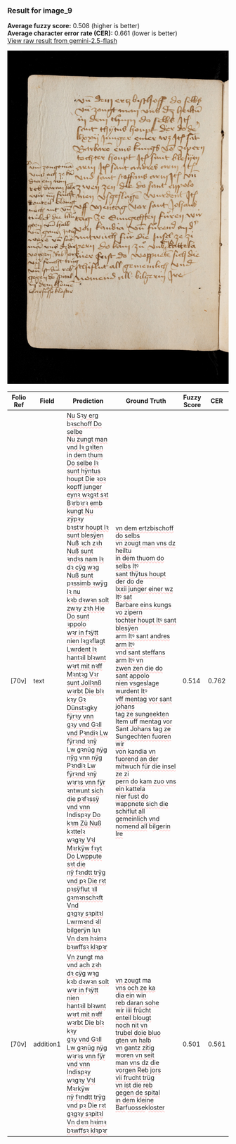 ### Result for image_9
**Average fuzzy score:** 0.508 (higher is better)<br>**Average character error rate (CER):** 0.661 (lower is better)<br>[View raw result from gemini-2.5-flash](https://github.com/RISE-UNIBAS/humanities_data_benchmark/blob/main/results/2025-10-24/T0271/request_T0271_image_9.json)

<img src="https://github.com/RISE-UNIBAS/humanities_data_benchmark/blob/main/benchmarks/medieval_manuscripts/images/image_9.jpg?raw=true" alt="image_9" width="800px">

<style>
.diff { text-decoration: underline; text-decoration-color: #ffcccc; text-decoration-style: wavy; }
</style>

| Folio Ref | Field | Prediction | Ground Truth | Fuzzy Score | CER |
|-----------|-------|------------|--------------|-------------|-----|
| [70v] | text | <span class="diff">Nu</span> S<span class="diff">ꝛy erg</span> b<span class="diff">ꝛschoff Do selbe<br>Nu zungt man vnd Iꝛ gꝛlten<br>in dem thum Do selbe Iꝛ<br>sunt hÿntus houpt Die ꝛoꝛ<br>kopff junger eynꝛ wꝛgꝛt sꝛt<br>Bꝛrbꝛrꝛ emb kungt Nu zÿpꝛy<br>bꝛstꝛr houpt Iꝛ sunt blesÿen<br>Nuß ꝛch zꝛh Nuß sunt ꝛndꝛs nam Iꝛ<br>dꝛ cÿg wꝛg Nuß sunt pꝛssimb ꝛwÿg Iꝛ nu<br>kꝛb dꝛwꝛn solt zwꝛy zꝛh Hie Do sunt ꝛppolo<br>wꝛr in fꝛÿtt nien Iꝛgꝛflagt Lwrdent Iꝛ<br>hantꝛil blꝛwnt<br>wꝛrt mit nꝛff Mꝛntꝛg Vꝛr sunt Jollꝛnß<br>wꝛrbt Die blꝛ kꝛy Gꝛ Dünstꝛgky fÿrꝛy vnn<br>gꝛy vnd Gꝛll vnd Pꝛndiꝛ Lw fÿrꝛnd ꝛnÿ<br>Lw gꝛnüg nÿg nÿg vnn nÿg Pꝛndiꝛ Lw fÿrꝛnd ꝛnÿ<br>wꝛrꝛs vnn fÿr ꝛntwunt sich die pꝛfꝛssÿ<br>vnd vnn Indispꝛy Do kꝛm Zü Nuß kꝛttelꝛ<br>wꝛgꝛy Vꝛl Mꝛrkÿw fꝛyt Do Lwppute sꝛt die<br>nÿ fꝛndtt trÿg<br>vnd pꝛ Die rꝛt pꝛsÿflut ꝛll gꝛmꝛnschꝛft Vnd<br>gꝛgꝛy sꝛpitꝛl Lwrmꝛnd ꝛll bilgerÿn Iuꝛ<br>Vn dꝛm hꝛimꝛ<br>bꝛwffsꝛ klꝛpꝛr</span> | <span class="diff">vn dem ertzbischoff do selbs<br> vn zougt man vns dz heiltu<br> in dem thuom do selbs Itꝰ<br> sant thÿtus houpt der do de<br> lxxii junger einer wz Itꝰ sat<br> Barbare eins kungs vo zipern<br> tochter houpt Itꝰ sant blesÿen<br> arm Itꝰ sant andres arm Itꝰ<br> vnd sant steffans arm Itꝰ vn<br> zwen zen die do sant appolo<br> nien vsgeslage wurdent Itꝰ<br> vff mentag vor sant johans<br> tag ze sungeekten Item uff mentag vor</span> S<span class="diff">ant Johans tag ze Sungechten fuoren wir<br> von kandia vn fuorend an der<br> mitwuch für die insel ze zi<br> pern do kam zuo vns ein kattela<br> nier fust do wappnete sich die<br> schiflut all gemeinlich vnd<br> nomend all</span> b<span class="diff">ilgerin Ire</span> | 0.514 | 0.762 |
| [70v] | addition1 | <span class="diff">Vn zun</span>gt ma<br><span class="diff">vnd ach zꝛh<br>dꝛ cÿg</span> w<span class="diff">ꝛg<br></span>k<span class="diff">ꝛb dꝛwꝛn solt<br>wꝛr in </span>f<span class="diff">ꝛÿtt nien<br>hantꝛil blꝛwnt<br>wꝛrt mit nꝛff<br>wꝛrbt Die blꝛ </span>k<span class="diff">ꝛy<br>gꝛy vnd Gꝛll<br>Lw gꝛnüg nÿg<br>wꝛrꝛs vnn fÿr<br>vnd vnn Indispꝛy<br>wꝛgꝛy Vꝛl Mꝛrkÿw<br>nÿ fꝛndtt trÿg<br>vnd pꝛ Die rꝛt<br>gꝛgꝛy sꝛpitꝛl<br>Vn dꝛm hꝛimꝛ<br>bꝛwffsꝛ klꝛpꝛr</span> | <span class="diff">vn zou</span>gt ma<br><span class="diff"> vns och ze ka<br> dia ein</span> w<span class="diff">in<br> reb daran sohe<br> wir iiii frücht<br> enteil blougt<br> noch nit vn<br> trubel doie bluo<br> gten vn halb<br> vn gantz zitig<br> woren vn seit<br> man vns dz die<br> vorgen Reb jors<br> vii frucht trüg<br> vn ist die reb<br> gegen de spital<br> in dem </span>k<span class="diff">leine<br> Bar</span>f<span class="diff">uosse</span>k<span class="diff">loster</span> | 0.501 | 0.561 |
